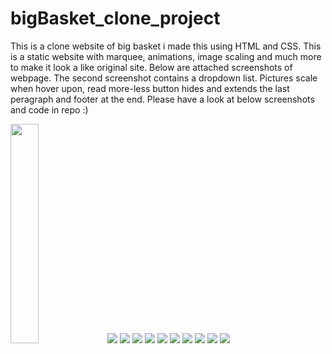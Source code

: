 # bigBasket_clone_project
This is a clone website of big basket i made this using HTML and CSS. This is a static website with marquee, animations, image scaling and much more to make it look a like original site.
Below are attached screenshots of webpage. The second screenshot contains a dropdown list. Pictures scale when hover upon, read more-less button hides and extends the last peragraph and footer at the end. Please have a look at below screenshots and code in repo :)

<img width="30%" src="https://media4.giphy.com/media/TiVfNWuEMkduo3Z0H4/giphy.gif?cid=ecf05e47xs77kypww9ywnm5qzdkliblu2psfe6yhjgfdtwy3&rid=giphy.gif">
<img src="https://github.com/sanchitpasricha/bigBasket_clone_project/blob/main/1.png">
<img src="https://github.com/sanchitpasricha/bigBasket_clone_project/blob/main/2.png">
<img src="https://github.com/sanchitpasricha/bigBasket_clone_project/blob/main/3.png">
<img src="https://github.com/sanchitpasricha/bigBasket_clone_project/blob/main/4.png">
<img src="https://github.com/sanchitpasricha/bigBasket_clone_project/blob/main/5.png">
<img src="https://github.com/sanchitpasricha/bigBasket_clone_project/blob/main/6.png">
<img src="https://github.com/sanchitpasricha/bigBasket_clone_project/blob/main/7.png">
<img src="https://github.com/sanchitpasricha/bigBasket_clone_project/blob/main/8.png">
<img src="https://github.com/sanchitpasricha/bigBasket_clone_project/blob/main/9.png">
<img src="https://github.com/sanchitpasricha/bigBasket_clone_project/blob/main/10.png">


